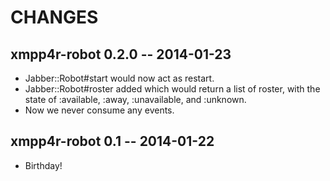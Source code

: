 # CHANGES

## xmpp4r-robot 0.2.0 -- 2014-01-23

* Jabber::Robot#start would now act as restart.
* Jabber::Robot#roster added which would return a list of roster,
  with the state of :available, :away, :unavailable, and :unknown.
* Now we never consume any events.

## xmpp4r-robot 0.1 -- 2014-01-22

* Birthday!
